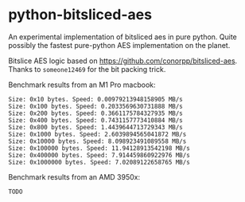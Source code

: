 # python-bitsliced-aes
An experimental implementation of bitsliced aes in pure python. Quite possibly the fastest pure-python AES implementation on the planet.

Bitslice AES logic based on https://github.com/conorpp/bitsliced-aes. Thanks to `someone12469` for the bit packing trick.

Benchmark results from an M1 Pro macbook:

```
Size: 0x10 bytes. Speed: 0.00979213948158905 MB/s
Size: 0x100 bytes. Speed: 0.2033569630731888 MB/s
Size: 0x200 bytes. Speed: 0.3661175784327935 MB/s
Size: 0x400 bytes. Speed: 0.7431157773410884 MB/s
Size: 0x800 bytes. Speed: 1.4439644713729343 MB/s
Size: 0x1000 bytes. Speed: 2.6039894565041872 MB/s
Size: 0x10000 bytes. Speed: 8.098923491089558 MB/s
Size: 0x100000 bytes. Speed: 11.94128913542198 MB/s
Size: 0x400000 bytes. Speed: 7.914459860922976 MB/s
Size: 0x1000000 bytes. Speed: 7.02089122658765 MB/s
```

Benchmark results from an AMD 3950x:

```
TODO
```
